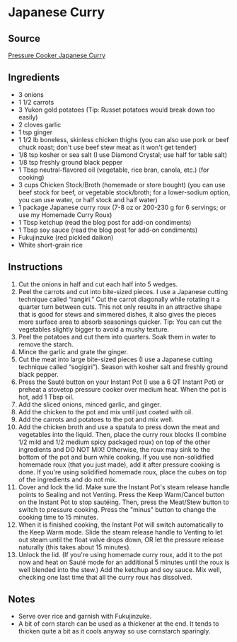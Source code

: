 # Japanese Curry

## Source
[Pressure Cooker Japanese Curry](https://www.justonecookbook.com/pressure-cooker-japanese-curry/)

## Ingredients
- 3 onions
- 1 1/2 carrots
- 3 Yukon gold potatoes (Tip: Russet potatoes would break down too easily)
- 2 cloves garlic
- 1 tsp ginger
- 1 1/2 lb boneless, skinless chicken thighs (you can also use pork or beef chuck roast; don't use beef stew meat as it won't get tender)
- 1/8 tsp kosher or sea salt (I use Diamond Crystal; use half for table salt)
- 1/8 tsp freshly ground black pepper
- 1 Tbsp neutral-flavored oil (vegetable, rice bran, canola, etc.) (for cooking)
- 3 cups Chicken Stock/Broth (homemade or store bought) (you can use beef stock for beef, or vegetable stock/broth; for a lower-sodium option, you can use water, or half stock and half water)
- 1 package Japanese curry roux (7-8 oz or 200-230 g for 6 servings; or use my Homemade Curry Roux)
- 1 Tbsp ketchup (read the blog post for add-on condiments)
- 1 Tbsp soy sauce (read the blog post for add-on condiments)
- Fukujinzuke (red pickled daikon)
- White short-grain rice

## Instructions
1. Cut the onions in half and cut each half into 5 wedges.
2. Peel the carrots and cut into bite-sized pieces. I use a Japanese cutting technique called “rangiri.” Cut the carrot diagonally while rotating it a quarter turn between cuts. This not only results in an attractive shape that is good for stews and simmered dishes, it also gives the pieces more surface area to absorb seasonings quicker. Tip: You can cut the vegetables slightly bigger to avoid a mushy texture.
3. Peel the potatoes and cut them into quarters. Soak them in water to remove the starch.
4. Mince the garlic and grate the ginger.
5. Cut the meat into large bite-sized pieces (I use a Japanese cutting technique called “sogigiri”). Season with kosher salt and freshly ground black pepper.
6. Press the Sauté button on your Instant Pot (I use a 6 QT Instant Pot) or preheat a stovetop pressure cooker over medium heat. When the pot is hot, add 1 Tbsp oil.
7. Add the sliced onions, minced garlic, and ginger.
8. Add the chicken to the pot and mix until just coated with oil.
9. Add the carrots and potatoes to the pot and mix well.
10. Add the chicken broth and use a spatula to press down the meat and vegetables into the liquid. Then, place the curry roux blocks (I combine 1/2 mild and 1/2 medium spicy packaged roux) on top of the other ingredients and DO NOT MIX! Otherwise, the roux may sink to the bottom of the pot and burn while cooking. If you use non-solidified homemade roux (that you just made), add it after pressure cooking is done. If you're using solidified homemade roux, place the cubes on top of the ingredients and do not mix.
11. Cover and lock the lid. Make sure the Instant Pot's steam release handle points to Sealing and not Venting. Press the Keep Warm/Cancel button on the Instant Pot to stop sautéing. Then, press the Meat/Stew button to switch to pressure cooking. Press the "minus" button to change the cooking time to 15 minutes.
12. When it is finished cooking, the Instant Pot will switch automatically to the Keep Warm mode. Slide the steam release handle to Venting to let out steam until the float valve drops down, OR let the pressure release naturally (this takes about 15 minutes).
13. Unlock the lid. (If you're using homemade curry roux, add it to the pot now and heat on Sauté mode for an additional 5 minutes until the roux is well blended into the stew.) Add the ketchup and soy sauce. Mix well, checking one last time that all the curry roux has dissolved.

## Notes
- Serve over rice and garnish with Fukujinzuke.
- A bit of corn starch can be used as a thickener at the end. It tends to thicken quite a bit as it cools anyway so use cornstarch sparingly.